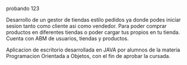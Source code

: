 probando 123

Desarrollo de un gestor de tiendas estilo pedidos ya donde podes iniciar sesion tanto como cliente asi como vendedor.
Para poder comprar productos en diferentes tiendas o poder cargar tus propios en tu tienda.
Cuenta con ABM de usuarios, tiendas y productos.



Aplicacion de escritorio desarrollada en JAVA por alumnos de la materia Programacion Orientada a Objetos, con el fin de aprobar la cursada.
